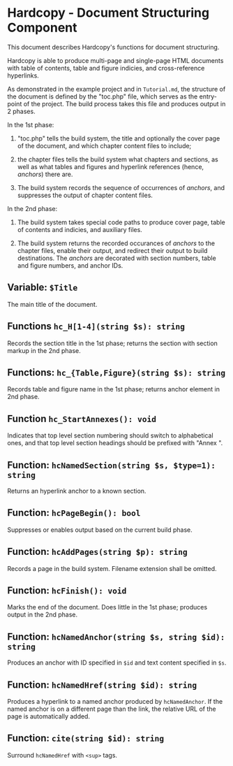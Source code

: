 Hardcopy - Document Structuring Component
=========================================

This document describes Hardcopy's functions for document structuring.

Hardcopy is able to produce multi-page and single-page HTML documents with
table of contents, table and figure indicies, and cross-reference hyperlinks.

As demonstrated in the example project and in `Tutorial.md`, the structure
of the document is defined by the "toc.php" file, which serves as the
entry-point of the project. The build process takes this file and produces
output in 2 phases.

In the 1st phase:

1. "toc.php" tells the build system, the title and optionally the cover page
   of the document, and which chapter content files to include;

2. the chapter files tells the build system what chapters and sections,
   as well as what tables and figures and hyperlink references
   (hence, *anchors*) there are.

3. The build system records the sequence of occurrences of *anchors*, and
   suppresses the output of chapter content files.

In the 2nd phase:

1. The build system takes special code paths to produce cover page, 
   table of contents and indicies, and auxiliary files.

2. The build system returns the recorded occurances of *anchors* to the 
   chapter files, enable their output, and redirect their output to build
   destinations. The *anchors* are decorated with section numbers, table and
   figure numbers, and anchor IDs.

## Variable: `$Title`

The main title of the document.

## Functions `hc_H[1-4](string $s): string`

Records the section title in the 1st phase;
returns the section with section markup in the 2nd phase.

## Functions: `hc_{Table,Figure}(string $s): string`

Records table and figure name in the 1st phase;
returns anchor element in 2nd phase.

## Function `hc_StartAnnexes(): void`

Indicates that top level section numbering should switch to
alphabetical ones, and that top level section headings should be
prefixed with "Annex ".

## Function: `hcNamedSection(string $s, $type=1): string`

Returns an hyperlink anchor to a known section.

## Function: `hcPageBegin(): bool`

Suppresses or enables output based on the current build phase.

## Function: `hcAddPages(string $p): string`

Records a page in the build system. Filename extension shall be omitted.

## Function: `hcFinish(): void`

Marks the end of the document.
Does little in the 1st phase;
produces output in the 2nd phase.

## Function: `hcNamedAnchor(string $s, string $id): string`

Produces an anchor with ID specified in `$id` and
text content specified in `$s`.

## Function: `hcNamedHref(string $id): string`

Produces a hyperlink to a named anchor produced by `hcNamedAnchor`.
If the named anchor is on a different page than the link,
the relative URL of the page is automatically added.

## Function: `cite(string $id): string`

Surround `hcNamedHref` with `<sup>` tags.
